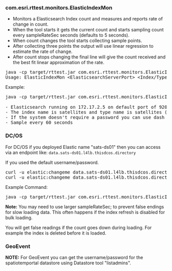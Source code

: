 ### com.esri.rttest.monitors.ElasticIndexMon

- Monitors a Elasticsearch Index count and measures and reports rate of change in count.  
- When the tool starts it gets the current count and starts sampling count every sampleRateSec seconds (defaults to 5 seconds).
- When count changes the tool starts collecting sample points. 
- After collecting three points the output will use linear regression to estimate the rate of change.
- After count stops changing the final line will give the count received and the best fit linear approximation of the rate.

<pre>
java -cp target/rttest.jar com.esri.rttest.monitors.ElasticIndexMon
Usage: ElasticIndexMon &lt;ElasticsearchServerPort&gt; &lt;Index/Type&gt; (&lt;username&gt; &lt;password> &lt;sampleRateSec&gt;)
</pre>

Example:

<pre>
java -cp target/rttest.jar com.esri.rttest.monitors.ElasticIndexMon 172.17.2.5:9200 satellites/satellites - - 60

- Elasticsearch running on 172.17.2.5 on default port of 9200
- The index name is satellites and type name is satellites (satellites/satellites)
- If the system doesn't require a password you can use dash
- Sample every 60 seconds
</pre>

### DC/OS

For DC/OS if you deployed Elastic name "sats-ds01" then you can access via an endpoint like: `data.sats-ds01.l4lb.thisdcos.directory`

If you used the default username/password.

<pre>
curl -u elastic:changeme data.sats-ds01.l4lb.thisdcos.directory:9200
curl -u elastic:changeme data.sats-ds01.l4lb.thisdcos.directory:9200/_aliases?pretty
</pre>

Example Command:
<pre>
java -cp target/rttest.jar com.esri.rttest.monitors.ElasticIndexMon data.sats-ds01.l4lb.thisdcos.directory:9200 planes-bat/planes-bat elastic changeme 60
</pre>

**Note:** You may need to use larger sampleRateSec; to prevent false endings for slow loading data. This often happens if the index refresh is disabled for bulk loading.

You will get false readings if the count goes down during loading.  For example the index is deleted before it is loaded. 


### GeoEvent

**NOTE:** For GeoEvent you can get the username/password for the spatiotemportal datastore using Datastore tool "listadmins". 


